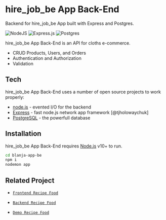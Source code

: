 # hire_job_be App Back-End

Backend for hire_job_be App built with Express and Postgres.

![NodeJS](https://img.shields.io/badge/node.js-6DA55F?style=for-the-badge&logo=node.js&logoColor=white) 
![Express.js](https://img.shields.io/badge/express.js-%23404d59.svg?style=for-the-badge&logo=express&logoColor=%2361DAFB) 
![Postgres](https://img.shields.io/badge/postgres-%23316192.svg?style=for-the-badge&logo=postgresql&logoColor=white)

hire_job_be App Back-End is an API for cloths e-commerce.

- CRUD Products, Users, and Orders
- Authentication and Authorization
- Validation

## Tech

hire_job_be App Back-End uses a number of open source projects to work properly:

- [node.js](https://nodejs.org/) - evented I/O for the backend
- [Express](https://expressjs.com/) - fast node.js network app framework [@tjholowaychuk]
- [PostgreSQL](https://www.postgresql.org/) - the powerfull database

## Installation

hire_job_be App Back-End requires [Node.js](https://nodejs.org/) v10+ to run.

```sh
cd blanja-app-be
npm i
nodemon app
```
## Related Project

- [`Frontend Recipe Food`](https://github.com/MuhammadSonySetiawan/hirejob)

- [`Backend Recipe Food`](https://github.com/MuhammadSonySetiawan/hire_job_be)

- [`Demo Recipe Food`](https://hire-job.onrender.com/)
